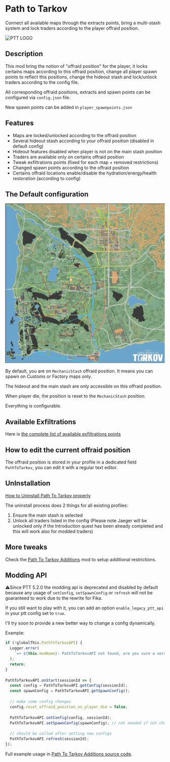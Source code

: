 # Path to Tarkov

Connect all available maps through the extracts points, bring a multi-stash system and lock traders according to the player offraid position.

![PTT LOGO](./LOGO.jpg)

## Description

This mod bring the notion of "offraid position" for the player, it locks certains maps according to this offraid position, change all player spawn points to reflect this positions, change the hideout stash and lock/unlock traders according to the config file.

All corresponding offraid positions, extracts and spawn points can be configured via `config.json` file.

New spawn points can be added in `player_spawnpoints.json`

## Features

- Maps are locked/unlocked according to the offraid position
- Several hideout stash according to your offraid position (disabled in default config)
- Hideout features disabled when player is not on the main stash position
- Traders are available only on certains offraid position
- Tweak exfiltrations points (fixed for each map + removed restrictions)
- Changed spawn points according to the offraid position
- Certains offraid locations enable/disable the hydration/energy/health restoration (according to config)

## The Default configuration

![PathToTarkov config image](./configs/Default/TarkovMapV2.jpg)

By default, you are on `MechanicStash` offraid position. It means you can spawn on Customs or Factory maps only.

The hideout and the main stash are only accessible on this offraid position.

When player die, the position is reset to the `MechanicStash` position.

Everything is configurable.

## Available Exfiltrations

Here is [the complete list of available exfiltrations points](./ALL_EXFILS.md)

## How to edit the current offraid position

The offraid position is stored in your profile in a dedicated field `PathToTarkov`, you can edit it with a regular text editor.

## UnInstallation

[How to Uninstall Path To Tarkov properly](./docs/HOW_TO_UNINSTALL.md)

The uninstall process does 2 things for all existing profiles:

1. Ensure the main stash is selected
2. Unlock all traders listed in the config (Please note Jaeger will be unlocked only if the Introduction quest has been already completed and this will work also for modded traders)

## More tweaks

Check the [Path To Tarkov Additions](https://github.com/guillaumearm/PathToTarkovAdditions) mod to setup additional restrictions.

## Modding API

⚠️Since PTT 5.2.0 the modding api is deprecated and disabled by default because any usage of `setConfig`, `setSpawnConfig` or `refresh` will not be guaranteed to work due to the rewrite for Fika.

If you still want to play with it, you can add an option `enable_legacy_ptt_api` in your ptt config set to `true`.

I'll try soon to provide a new better way to change a config dynamically.

Example:

```js
if (!globalThis.PathToTarkovAPI) {
  Logger.error(
    `=> ${this.modName}: PathToTarkovAPI not found, are you sure a version of PathToTarkov >= 2.5.0 is installed ?`,
  );
  return;
}

PathToTarkovAPI.onStart(sessionId => {
  const config = PathToTarkovAPI.getConfig(sessionId);
  const spawnConfig = PathToTarkovAPI.getSpawnConfig();

  // make some config changes
  config.reset_offraid_position_on_player_die = false;

  PathToTarkovAPI.setConfig(config, sessionId);
  PathToTarkovAPI.setSpawnConfig(spawnConfig); // not needed if not changed, it's just for the example

  // should be called after setting new configs
  PathToTarkovAPI.refresh(sessionId);
});
```

Full example usage in [Path To Tarkov Additions source code](https://github.com/guillaumearm/PathToTarkovAdditions/blob/master/package.js).
